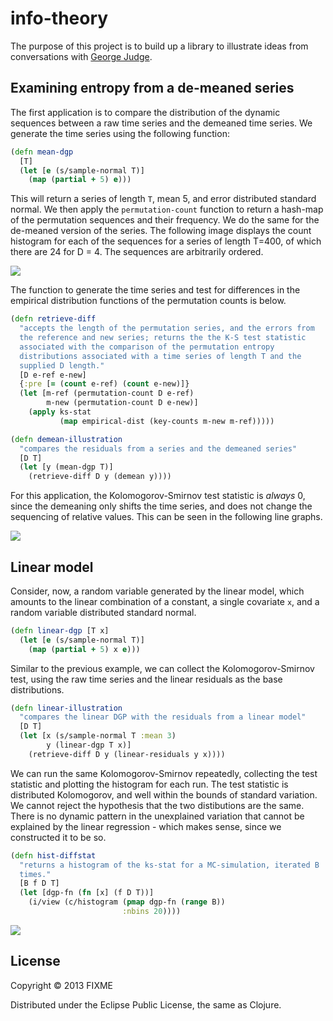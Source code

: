 # info-theory

The purpose of this project is to build up a library to illustrate
ideas from conversations with [George Judge](http://goo.gl/BDX2J).

## Examining entropy from a de-meaned series

The first application is to compare the distribution of the dynamic
sequences between a raw time series and the demeaned time series.  We
generate the time series using the following function:

```clojure
(defn mean-dgp
  [T]
  (let [e (s/sample-normal T)]
    (map (partial + 5) e)))
```

This will return a series of length `T`, mean 5, and error distributed
standard normal.  We then apply the `permutation-count` function to
return a hash-map of the permutation sequences and their frequency.
We do the same for the de-meaned version of the series.  The following
image displays the count histogram for each of the sequences for a
series of length T=400, of which there are 24 for D = 4.  The
sequences are arbitrarily ordered.

![](https://dl.dropbox.com/u/5365589/permutation-entropy.png)

The function to generate the time series and test for differences in
the empirical distribution functions of the permutation counts is
below.

```clojure
(defn retrieve-diff
  "accepts the length of the permutation series, and the errors from
  the reference and new series; returns the the K-S test statistic
  associated with the comparison of the permutation entropy
  distributions associated with a time series of length T and the
  supplied D length."
  [D e-ref e-new]
  {:pre [= (count e-ref) (count e-new)]}
  (let [m-ref (permutation-count D e-ref)
        m-new (permutation-count D e-new)]
    (apply ks-stat
           (map empirical-dist (key-counts m-new m-ref)))))

(defn demean-illustration
  "compares the residuals from a series and the demeaned series"
  [D T]
  (let [y (mean-dgp T)]
    (retrieve-diff D y (demean y))))
```

For this application, the Kolomogorov-Smirnov test statistic is
_always_ 0, since the demeaning only shifts the time series, and does
not change the sequencing of relative values.  This can be seen in the
following line graphs.

![](https://dl.dropbox.com/u/5365589/lines.png)

## Linear model

Consider, now, a random variable generated by the linear model, which
amounts to the linear combination of a constant, a single covariate
`x`, and a random variable distributed standard normal.

```clojure
(defn linear-dgp [T x]
  (let [e (s/sample-normal T)]
    (map (partial + 5) x e)))
```

Similar to the previous example, we can collect the
Kolomogorov-Smirnov test, using the raw time series and the linear
residuals as the base distributions.

```clojure
(defn linear-illustration
  "compares the linear DGP with the residuals from a linear model"
  [D T]
  (let [x (s/sample-normal T :mean 3)
        y (linear-dgp T x)]
    (retrieve-diff D y (linear-residuals y x))))
```

We can run the same Kolomogorov-Smirnov repeatedly, collecting the
test statistic and plotting the histogram for each run.  The test
statistic is distributed Kolomogorov, and well within the bounds of
standard variation.  We cannot reject the hypothesis that the two
distibutions are the same.  There is no dynamic pattern in the
unexplained variation that cannot be explained by the linear
regression - which makes sense, since we constructed it to be so.

```clojure
(defn hist-diffstat
  "returns a histogram of the ks-stat for a MC-simulation, iterated B
  times."
  [B f D T]
  (let [dgp-fn (fn [x] (f D T))]
    (i/view (c/histogram (pmap dgp-fn (range B))
                         :nbins 20))))
```

![](https://dl.dropbox.com/u/5365589/linear-hist.png)

## License

Copyright © 2013 FIXME

Distributed under the Eclipse Public License, the same as Clojure.
